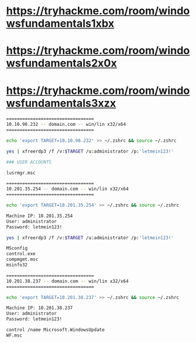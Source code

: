 # https://tryhackme.com/room/windowsfundamentals1xbx

# https://tryhackme.com/room/windowsfundamentals2x0x

# https://tryhackme.com/room/windowsfundamentals3xzx

```bash
=================================
10.10.98.232 -- domain.com -- win/lin x32/x64
=================================

echo 'export TARGET=10.10.98.232' >> ~/.zshrc && source ~/.zshrc

yes | xfreerdp3 /f /v:$TARGET /u:administrator /p:'letmein123!'

### USER ACCOUNTS

lusrmgr.msc

=================================
10.201.35.254 -- domain.com -- win/lin x32/x64
=================================

echo 'export TARGET=10.201.35.254' >> ~/.zshrc && source ~/.zshrc

Machine IP: 10.201.35.254
User: administrator
Password: letmein123!

yes | xfreerdp3 /f /v:$TARGET /u:administrator /p:'letmein123!'

MSconfig
control.exe
compmgmt.msc
msinfo32

=================================
10.201.38.237 -- domain.com -- win/lin x32/x64
=================================

echo 'export TARGET=10.201.38.237' >> ~/.zshrc && source ~/.zshrc

Machine IP: 10.201.38.237
User: administrator
Password: letmein123!

control /name Microsoft.WindowsUpdate
WF.msc
```